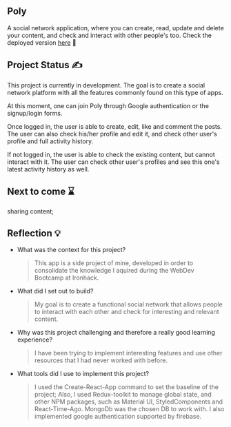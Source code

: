 ## Poly


A social network application, where you can create, read, update and delete your content, and check and interact with other people's too. 
Check the deployed version [here](https://polyapp.netlify.app/) 🚀

## Project Status :writing_hand:

This project is currently in development. The goal is to create a social network platform with all the features commonly found on this type of apps.

At this moment, one can join Poly through Google authentication or the signup/login forms.

Once logged in, the user is able to create, edit, like and comment the posts. The user can also check his/her profile and edit it, and check other user's profile and full activity history. 

If not logged in, the user is able to check the existing content, but cannot interact with it. The user can check other user's profiles and see this one's latest activity history as well. 


## Next to come :hourglass:
sharing content;


## Reflection :bulb:
  - What was the context for this project? 
    > This app is a side project of mine, developed in order to consolidate the knowledge I aquired during the WebDev Bootcamp at Ironhack.
  - What did I set out to build? 
    > My goal is to create a functional social network that allows people to interact with each other and check for interesting and relevant content. 
  - Why was this project challenging and therefore a really good learning experience?
    > I have been trying to implement interesting features and use other resources that I had never worked with before. 
  - What tools did I use to implement this project? 
    >I used the Create-React-App command to set the baseline of the project; Also, I used Redux-toolkit to manage global state, and other NPM packages, such as Material UI, StyledComponents and React-Time-Ago. MongoDb was the chosen DB to work with. I also implemented google authentication supported by firebase.
